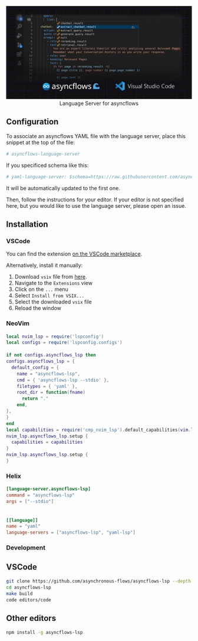 <img src="https://raw.githubusercontent.com/asynchronous-flows/asyncflows-lsp/main/banner.png" alt="banner" />

<div align="center">
Language Server for asyncflows
</div>

## Configuration

To associate an asyncflows YAML file with the language server, place this snippet at the top of the file:

```yaml
# asyncflows-language-server
```

If you specificed schema like this:

```yaml
# yaml-language-server: $schema=https://raw.githubusercontent.com/asynchronous-flows/asyncflows/main/schemas/asyncflows_schema.json
```

It will be automatically updated to the first one. 

Then, follow the instructions for your editor.
If your editor is not specified here, but you would like to use the language server, please open an issue.

## Installation

### VSCode

You can find the extension [on the VSCode marketplace](https://marketplace.visualstudio.com/items?itemName=AsynchronousFlows.asyncflows-lsp).

Alternatively, install it manually:

1. Download `vsix` file from [here](https://marketplace.visualstudio.com/items?itemName=AsynchronousFlows.asyncflows-lsp).
2. Navigate to the `Extensions` view
3. Click on the `...` menu
4. Select `Install from VSIX...`
5. Select the downloaded `vsix` file
6. Reload the window

### NeoVim

```lua
local nvim_lsp = require('lspconfig')
local configs = require('lspconfig.configs')

if not configs.asyncflows_lsp then
configs.asyncflows_lsp = {
  default_config = {
    name = "asyncflows-lsp",
    cmd = { 'asyncflows-lsp --stdio' },
    filetypes = { 'yaml' },
    root_dir = function(fname)
      return "."
    end,
},
}
end
local capabilities = require('cmp_nvim_lsp').default_capabilities(vim.lsp.protocol.make_client_capabilities())
nvim_lsp.asyncflows_lsp.setup {
  capabilities = capabilities
}
nvim_lsp.asyncflows_lsp.setup {
}
```

### Helix

```toml
[language-server.asyncflows-lsp]
command = "asyncflows-lsp"
args = ["--stdio"]


[[language]]
name = "yaml"
language-servers = ["asyncflows-lsp", "yaml-lsp"]
```

### Development

## VSCode

```sh
git clone https://github.com/asynchronous-flows/asyncflows-lsp --depth 1
cd asyncflows-lsp
make build
code editors/code
```

## Other editors

```sh
npm install -g asyncflows-lsp
```

